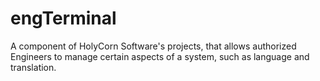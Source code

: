 # engTerminal
A component of HolyCorn Software's projects, that allows authorized Engineers to manage certain aspects of a system, such as language and translation.
